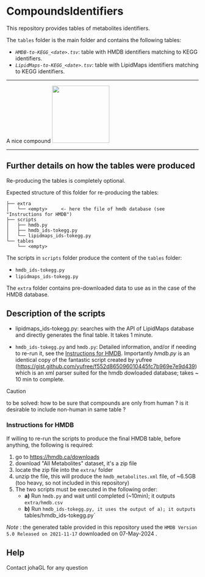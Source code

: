 # CompoundsIdentifiers

This repository provides tables of metabolites identifiers. 

The `tables` folder is the main folder and contains the following tables:

* *`HMDB-to-KEGG_<date>.tsv`*: table with HMDB identifiers matching to KEGG identifiers.
* *`LipidMaps-to-KEGG_<date>.tsv`*: table with LipidMaps identifiers matching to KEGG identifiers.

------
A nice compound
<img width="150" src="https://pubchem.ncbi.nlm.nih.gov/image/imgsrv.fcgi?cid=572215&t=l"/>

-------

Further details on  how the tables were produced
---

Re-producing the tables is completely optional. 

Expected structure of this folder for re-producing the tables:
```.
├── extra
│   └── <empty>     <- here the file of hmdb database (see "Instructions for HMDB")
├── scripts
│   ├── hmdb.py
│   ├── hmdb_ids-tokegg.py
│   └── lipidmaps_ids-tokegg.py
└── tables
    └── <empty>
```

The scripts in `scripts`  folder produce the content of the `tables` folder:

* `hmdb_ids-tokegg.py`
* `lipidmaps_ids-tokegg.py`

The `extra` folder contains pre-downloaded data to use as in the case of the HMDB database. 

## Description of the scripts

* lipidmaps_ids-tokegg.py: searches with the API of LipidMaps database and directly generates the final table. It takes 1 minute.

* `hmdb_ids-tokegg.py` and `hmdb.py`: Detailed information, and/or if needing to re-run it, see the [Instructions for HMDB](#instructions-for-hmdb). Importantly *hmdb.py* is an identical copy of the fantastic script created by yufree (https://gist.github.com/yufree/f552d865096010445fc7b969e7e9d439) which is an xml parser suited for the hmdb dowloaded database; takes ~ 10 min to complete.


> [!CAUTION]
> to be solved:  how to be sure that compounds are only from human ?  is it desirable to include non-human in same table ? 


### Instructions for HMDB

If willing to re-run the scripts to produce the final HMDB table, before anything, the following is required:

1. go to  https://hmdb.ca/downloads
2. download "All Metabolites" dataset, it's a zip file
3. locate the zip file into the `extra/` folder
4. unzip the file, this will produce the `hmdb_metabolites.xml` file, of ~6.5GB (too heavy, so not included in this repository)
5. The two scripts must be executed in the following order:
   * **a)** Run `hmdb.py` and wait until completed (~10min); it outputs `extra/hmdb.csv`
   * **b)** Run `hmdb_ids-tokegg.py, it uses the output of a); it outputs `tables/hmdb_ids-tokegg.py`

*Note* : the generated table provided in this repository used the  `HMDB Version 5.0 Released on 2021-11-17` downloaded on 07-May-2024 .


## Help

Contact johaGL for any question


